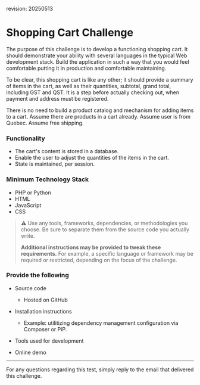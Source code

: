 revision: 20250513

# Shopping Cart Challenge

The purpose of this challenge is to develop a functioning shopping cart. It should demonstrate your ability with several languages in the typical Web development stack. Build the application in such a way that you would feel comfortable putting it in production and comfortable maintaining.

To be clear, this shopping cart is like any other; it should provide a summary of items in the cart, as well as their quantities, subtotal, grand total, including GST and QST. It is a step before actually checking out, when payment and address must be registered. 

There is no need to build a product catalog and mechanism for adding items to a cart. Assume there are products in a cart already. Assume user is from Quebec. Assume free shipping.

### Functionality

- The cart's content is stored in a database.
- Enable the user to adjust the quantities of the items in the cart.
- State is maintained, per session.

### Minimum Technology Stack

- PHP or Python
- HTML
- JavaScript
- CSS

> ⚠️ Use any tools, frameworks, dependencies, or methodologies you choose. Be sure to separate them from the source code you actually write.
>
> **Additional instructions may be provided to tweak these requirements.** For example, a specific language or framework may be required or restricted, depending on the focus of the challenge.

### Provide the following

- Source code
  - Hosted on GitHub

- Installation instructions
  - Example: utilitizing dependency management configuration via Composer or PiP.
- Tools used for development
- Online demo

---

For any questions regarding this test, simply reply to the email that delivered this challenge. 

